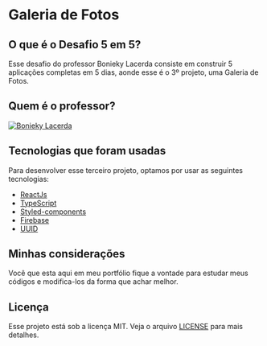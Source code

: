 # Galeria de Fotos

## O que é o Desafio 5 em 5?

Esse desafio do professor Bonieky Lacerda consiste em construir 5 aplicações completas em 5 dias, aonde esse é o 3º projeto, uma Galeria de Fotos.

## Quem é o professor?

[![Bonieky Lacerda](https://portalwebdesigner.com/wp-content/uploads/2018/12/instrutor-bonieky-lacerda.jpeg)](https://www.linkedin.com/in/bonieky/)

## Tecnologias que foram usadas

Para desenvolver esse terceiro projeto, optamos por usar as seguintes tecnologias:

* [ReactJs](https://pt-br.reactjs.org/)
* [TypeScript](https://www.typescriptlang.org/)
* [Styled-components](https://styled-components.com/)
* [Firebase](https://firebase.google.com/)
* [UUID](https://www.npmjs.com/package/uuid)

## Minhas considerações

Você que esta aqui em meu portfólio fique a vontade para estudar meus códigos e modifica-los da forma que achar melhor.

## Licença

Esse projeto está sob a licença MIT. Veja o arquivo [LICENSE](/LICENSE) para mais detalhes.